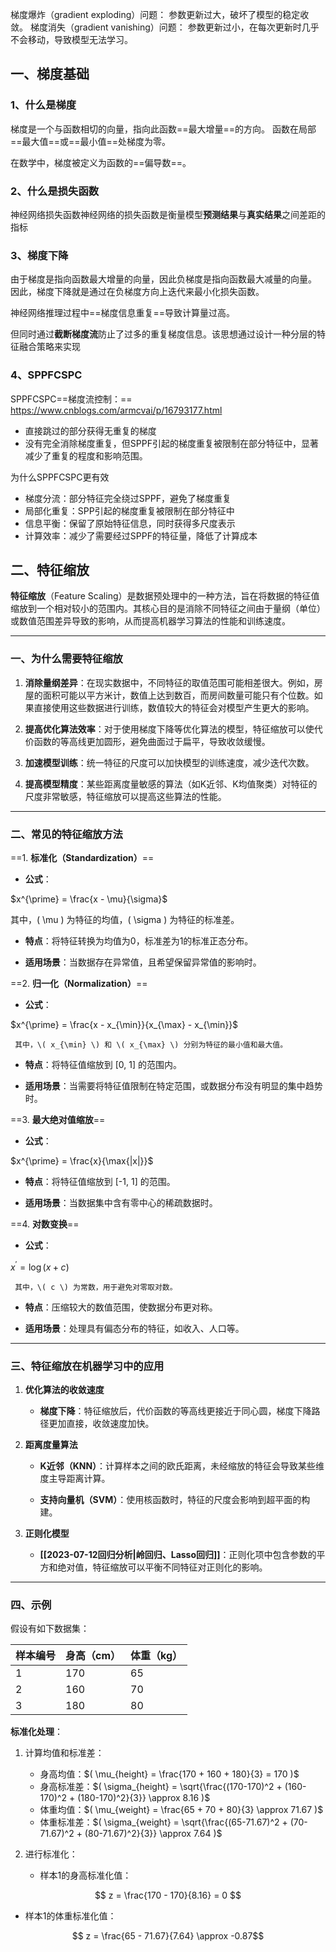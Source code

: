 梯度爆炸（gradient exploding）问题： 参数更新过大，破坏了模型的稳定收敛。
梯度消失（gradient vanishing）问题： 参数更新过小，在每次更新时几乎不会移动，导致模型无法学习。

## 一、梯度基础
### 1、什么是梯度

梯度是一个与函数相切的向量，指向此函数==最大增量==的方向。 函数在局部==最大值==或==最小值==处梯度为零。

在数学中，梯度被定义为函数的==偏导数==。

### 2、什么是损失函数

神经网络损失函数神经网络的损失函数是衡量模型**预测结果**与**真实结果**之间差距的指标

### 3、梯度下降

由于梯度是指向函数最大增量的向量，因此负梯度是指向函数最大减量的向量。 因此，梯度下降就是通过在负梯度方向上迭代来最小化损失函数。

神经网络推理过程中==梯度信息重复==导致计算量过高。

但同时通过**截断梯度流**防止了过多的重复梯度信息。该思想通过设计一种分层的特征融合策略来实现

### 4、SPPFCSPC
SPPFCSPC==梯度流控制：==
https://www.cnblogs.com/armcvai/p/16793177.html

- 直接跳过的部分获得无重复的梯度
- 没有完全消除梯度重复，但SPPF引起的梯度重复被限制在部分特征中，显著减少了重复的程度和影响范围。

为什么SPPFCSPC更有效

- 梯度分流：部分特征完全绕过SPPF，避免了梯度重复
- 局部化重复：SPP引起的梯度重复被限制在部分特征中
- 信息平衡：保留了原始特征信息，同时获得多尺度表示
- 计算效率：减少了需要经过SPPF的特征量，降低了计算成本

## 二、特征缩放
**特征缩放**（Feature Scaling）是数据预处理中的一种方法，旨在将数据的特征值缩放到一个相对较小的范围内。其核心目的是消除不同特征之间由于量纲（单位）或数值范围差异导致的影响，从而提高机器学习算法的性能和训练速度。

---

### **一、为什么需要特征缩放**

1. **消除量纲差异**：在现实数据中，不同特征的取值范围可能相差很大。例如，房屋的面积可能以平方米计，数值上达到数百，而房间数量可能只有个位数。如果直接使用这些数据进行训练，数值较大的特征会对模型产生更大的影响。

2. **提高优化算法效率**：对于使用梯度下降等优化算法的模型，特征缩放可以使代价函数的等高线更加圆形，避免曲面过于扁平，导致收敛缓慢。

3. **加速模型训练**：统一特征的尺度可以加快模型的训练速度，减少迭代次数。

4. **提高模型精度**：某些距离度量敏感的算法（如K近邻、K均值聚类）对特征的尺度非常敏感，特征缩放可以提高这些算法的性能。

---

### **二、常见的特征缩放方法**

==1. **标准化（Standardization）**==

   - **公式**：

$x^{\prime} = \frac{x - \mu}{\sigma}$
  
   其中，\( \mu \) 为特征的均值，\( \sigma \) 为特征的标准差。

   - **特点**：将特征转换为均值为0，标准差为1的标准正态分布。

   - **适用场景**：当数据存在异常值，且希望保留异常值的影响时。

==2. **归一化（Normalization）**==

   - **公式**：

$x^{\prime} = \frac{x - x_{\min}}{x_{\max} - x_{\min}}$
  
     其中，\( x_{\min} \) 和 \( x_{\max} \) 分别为特征的最小值和最大值。

   - **特点**：将特征值缩放到 [0, 1] 的范围内。

   - **适用场景**：当需要将特征值限制在特定范围，或数据分布没有明显的集中趋势时。

==3. **最大绝对值缩放**==

   - **公式**：

$x^{\prime} = \frac{x}{\max{|x|}}$
  
   - **特点**：将特征值缩放到 [-1, 1] 的范围。

   - **适用场景**：当数据集中含有零中心的稀疏数据时。

==4. **对数变换**==

   - **公式**：

$x^{\prime} = \log(x + c)$


     其中，\( c \) 为常数，用于避免对零取对数。

   - **特点**：压缩较大的数值范围，使数据分布更对称。

   - **适用场景**：处理具有偏态分布的特征，如收入、人口等。

---

### **三、特征缩放在机器学习中的应用**

1. **优化算法的收敛速度**

   - **梯度下降**：特征缩放后，代价函数的等高线更接近于同心圆，梯度下降路径更加直接，收敛速度加快。

2. **距离度量算法**

   - **K近邻（KNN）**：计算样本之间的欧氏距离，未经缩放的特征会导致某些维度主导距离计算。

   - **支持向量机（SVM）**：使用核函数时，特征的尺度会影响到超平面的构建。

3. **正则化模型**

   - **[[2023-07-12回归分析|岭回归、Lasso回归]]**：正则化项中包含参数的平方和绝对值，特征缩放可以平衡不同特征对正则化的影响。

---

### **四、示例**

假设有如下数据集：

| 样本编号 | 身高（cm） | 体重（kg） |
| -------- | --------- | --------- |
| 1        | 170       | 65        |
| 2        | 160       | 70        |
| 3        | 180       | 80        |

**标准化处理**：

1. 计算均值和标准差：

   - 身高均值：$( \mu_{height} = \frac{170 + 160 + 180}{3} = 170 )$
   - 身高标准差：$( \sigma_{height} = \sqrt{\frac{(170-170)^2 + (160-170)^2 + (180-170)^2}{3}} \approx 8.16 )$
   - 体重均值：$( \mu_{weight} = \frac{65 + 70 + 80}{3} \approx 71.67 )$
   - 体重标准差：$( \sigma_{weight} = \sqrt{\frac{(65-71.67)^2 + (70-71.67)^2 + (80-71.67)^2}{3}} \approx 7.64 )$

2. 进行标准化：

   - 样本1的身高标准化值：

$$     
     z = \frac{170 - 170}{8.16} = 0
     $$

   - 样本1的体重标准化值：


$$     z = \frac{65 - 71.67}{7.64} \approx -0.87$$
  
